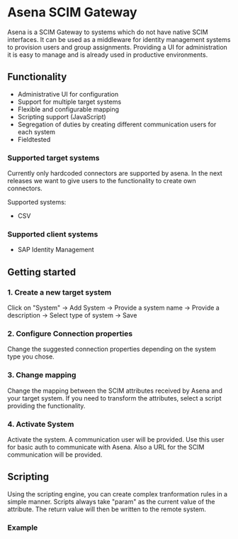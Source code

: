 # Asena SCIM Gateway
Asena is a SCIM Gateway to systems which do not have native SCIM interfaces. It can be used as a middleware for identity management systems to provision users and group assignments. Providing a UI for administration it is easy to manage and is already used in productive environments.

## Functionality
* Administrative UI for configuration
* Support for multiple target systems
* Flexible and configurable mapping
* Scripting support (JavaScript)
* Segregation of duties by creating different communication users for each system
* Fieldtested

### Supported target systems
Currently only hardcoded connectors are supported by asena. In the next releases we want to give users to the functionality to create own connectors.

Supported systems:
* CSV

### Supported client systems
* SAP Identity Management

## Getting started
### 1. Create a new target system
Click on "System" -> Add System -> Provide a system name -> Provide a description -> Select type of system -> Save

### 2. Configure Connection properties
Change the suggested connection properties depending on the system type you chose. 

### 3. Change mapping
Change the mapping between the SCIM attributes received by Asena and your target system. If you need to transform the attributes, select a script providing the functionality.

### 4. Activate System
Activate the system. A communication user will be provided. Use this user for basic auth to communicate with Asena. Also a URL for the SCIM communication will be provided.

## Scripting
Using the scripting engine, you can create complex tranformation rules in a simple manner.
Scripts always take "param" as the current value of the attribute. The return value will then be written to the remote system.

### Example
